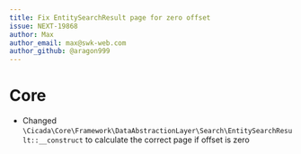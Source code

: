 ```yaml
---
title: Fix EntitySearchResult page for zero offset
issue: NEXT-19868
author: Max
author_email: max@swk-web.com
author_github: @aragon999
---
```

# Core
* Changed `\Cicada\Core\Framework\DataAbstractionLayer\Search\EntitySearchResult::__construct` to calculate the correct page if offset is zero
